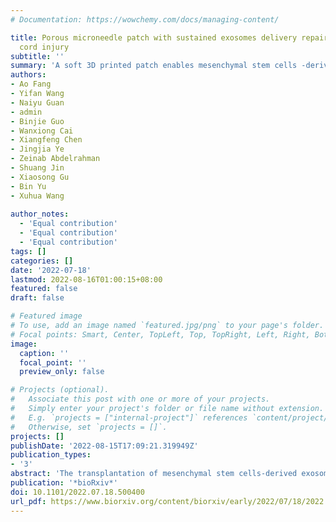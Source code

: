 ```yaml
---
# Documentation: https://wowchemy.com/docs/managing-content/

title: Porous microneedle patch with sustained exosomes delivery repairs severe spinal
  cord injury
subtitle: ''
summary: 'A soft 3D printed patch enables mesenchymal stem cells -derived exosomes to alleviate the inflammation of post-acute SCI model, contributing a better outcome for animals'
authors:
- Ao Fang
- Yifan Wang
- Naiyu Guan
- admin
- Binjie Guo
- Wanxiong Cai
- Xiangfeng Chen
- Jingjia Ye
- Zeinab Abdelrahman
- Shuang Jin
- Xiaosong Gu
- Bin Yu
- Xuhua Wang
  
author_notes:
  - 'Equal contribution'
  - 'Equal contribution'
  - 'Equal contribution'
tags: []
categories: []
date: '2022-07-18'
lastmod: 2022-08-16T01:00:15+08:00
featured: false
draft: false

# Featured image
# To use, add an image named `featured.jpg/png` to your page's folder.
# Focal points: Smart, Center, TopLeft, Top, TopRight, Left, Right, BottomLeft, Bottom, BottomRight.
image:
  caption: ''
  focal_point: ''
  preview_only: false

# Projects (optional).
#   Associate this post with one or more of your projects.
#   Simply enter your project's folder or file name without extension.
#   E.g. `projects = ["internal-project"]` references `content/project/deep-learning/index.md`.
#   Otherwise, set `projects = []`.
projects: []
publishDate: '2022-08-15T17:09:21.319949Z'
publication_types:
- '3'
abstract: 'The transplantation of mesenchymal stem cells-derived exosomes (MSC-EXO) has been suggested as an efficacious treatment to suppress SCI-triggered neuroinflammation. However, an ethically acceptable method to continuously deliver MSC-EXO into the acute spinal lesion without damaging spared tissues/axons has never been achieved. In this study, we fabricated a device that consists of a patch containing MSC and microneedle array (MN-MSC patch) to treat severe SCI. When topically applied to the acute spinal lesion beneath spinal dura, the soft microneedle (MN) array with good mechanical strength avoids damages to the spared spinal tissues and the porous microstructure of MN facilitates highly efficient MSC-EXO delivery. With the capacity to sustainedly deliver MSC-EXO, the MN-MSC patch was evaluated in a contusive rat SCI model and showed that the MSCs encapsulated in the patch could survive for at least 7 days, which covers the optimal time window for down-regulating SCI-triggered neuroinflammation. As a result, the MN-MSC patch treatment leads to reduced cavity and scar tissue formation, angiogenesis, and the survival of spared tissues/axons. Remarkably, the rats treated by this method achieved superior muscle control and exhibited robust hindlimb locomotion functional recovery. Conclusively, the MN-MSC patch device proposed here breaks through the current dilemma from the contradiction between treatment efficacy and ethical issues in treating acute SCI.'
publication: '*bioRxiv*'
doi: 10.1101/2022.07.18.500400
url_pdf: https://www.biorxiv.org/content/biorxiv/early/2022/07/18/2022.07.18.500400.full.pdf
---
```

<!-- {{% callout note %}}
Click the _Cite_ button above to demo the feature to enable visitors to import publication metadata into their reference management software.
{{% /callout %}} -->
